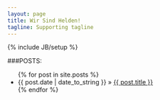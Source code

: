 ```yaml
---
layout: page
title: Wir Sind Helden!
tagline: Supporting tagline
---
```

{% include JB/setup %}

###POSTS:

<ul class="posts">
  {% for post in site.posts %}
    <li><span>{{ post.date | date_to_string }}</span> &raquo; <a href="{{ BASE_PATH }}{{ post.url }}">{{ post.title }}</a></li>
  {% endfor %}
</ul>


